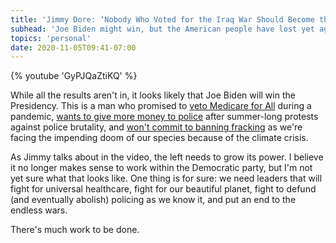 ```yaml
---
title: 'Jimmy Dore: ‘Nobody Who Voted for the Iraq War Should Become the President of the United States’'
subhead: 'Joe Biden might win, but the American people have lost yet again'
topics: 'personal'
date: 2020-11-05T09:41-07:00
---
```

{% youtube 'GyPJQaZtiKQ' %}

While all the results aren't in, it looks likely that Joe Biden will win the Presidency. This is a man who promised to [veto Medicare for All](https://www.cnbc.com/2020/03/10/biden-says-he-wouldd-veto-medicare-for-all-as-coronavirus-focuses-attention-on-health.html) during a pandemic, [wants to give more money to police](https://thehill.com/homenews/campaign/510763-biden-says-he-supports-additional-funding-for-the-police) after summer-long protests against police brutality, and [won't commit to banning fracking](https://www.usatoday.com/story/news/factcheck/2020/06/19/fact-check-joe-biden-doesnt-want-ban-all-fracking-only-new-permits/3215253001/) as we're facing the impending doom of our species because of the climate crisis.

As Jimmy talks about in the video, the left needs to grow its power. I believe it no longer makes sense to work within the Democratic party, but I'm not yet sure what that looks like. One thing is for sure: we need leaders that will fight for universal healthcare, fight for our beautiful planet, fight to defund (and eventually abolish) policing as we know it, and put an end to the endless wars.

There's much work to be done.
